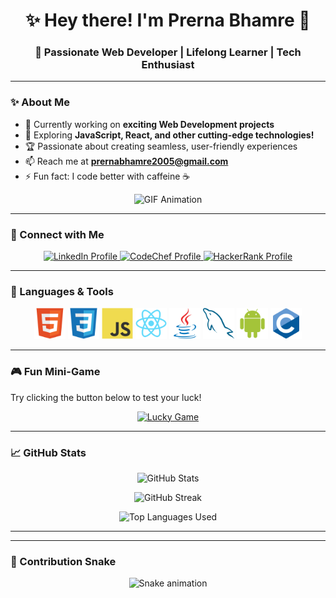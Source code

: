 <h1 align="center">✨ Hey there! I'm Prerna Bhamre 👋</h1>  
<h3 align="center">🚀 Passionate Web Developer | Lifelong Learner | Tech Enthusiast</h3>  


---

### ✨ About Me  
- 🔭 Currently working on **exciting Web Development projects**  
- 🌱 Exploring **JavaScript, React, and other cutting-edge technologies!**  
- 🏆 Passionate about creating seamless, user-friendly experiences  
- 📫 Reach me at **prernabhamre2005@gmail.com**  
- ⚡ Fun fact: I code better with caffeine ☕  

<p align="center">
  <img src="https://media.giphy.com/media/YQitE4YNQNahy/giphy.gif" width="300px" alt="GIF Animation">
</p>

---

### 📡 Connect with Me  
<p align="center">
  <a href="https://www.linkedin.com/in/prerna-bhamre-it31">
    <img src="https://img.shields.io/badge/LinkedIn-Prerna%20Bhamre-blue?style=for-the-badge&logo=linkedin" alt="LinkedIn Profile"/>
  </a>
  <a href="https://www.codechef.com/users/prerna_bhamre">
    <img src="https://img.shields.io/badge/CodeChef-Prerna%20Bhamre-7b5d2d?style=for-the-badge&logo=codechef" alt="CodeChef Profile"/>
  </a>
  <a href="https://www.hackerrank.com/profile/prernabhamre123">
    <img src="https://img.shields.io/badge/HackerRank-Prerna%20Bhamre-2ec866?style=for-the-badge&logo=hackerrank" alt="HackerRank Profile"/>
  </a>
</p>

---

### 🔧 Languages & Tools  
<p align="center">
  <img src="https://raw.githubusercontent.com/devicons/devicon/master/icons/html5/html5-original.svg" alt="HTML5" width="50" height="50"/>
  <img src="https://raw.githubusercontent.com/devicons/devicon/master/icons/css3/css3-original.svg" alt="CSS3" width="50" height="50"/>
  <img src="https://raw.githubusercontent.com/devicons/devicon/master/icons/javascript/javascript-original.svg" alt="JavaScript" width="50" height="50"/>
  <img src="https://raw.githubusercontent.com/devicons/devicon/master/icons/react/react-original.svg" alt="React.js" width="50" height="50"/>
  <img src="https://raw.githubusercontent.com/devicons/devicon/master/icons/java/java-original.svg" alt="Java" width="50" height="50"/>
  <img src="https://raw.githubusercontent.com/devicons/devicon/master/icons/mysql/mysql-original.svg" alt="MySQL" width="50" height="50"/>
  <img src="https://raw.githubusercontent.com/devicons/devicon/master/icons/android/android-original.svg" alt="Android Development" width="50" height="50"/>
  <img src="https://raw.githubusercontent.com/devicons/devicon/master/icons/c/c-original.svg" alt="C Programming" width="50" height="50"/>
</p>  

---

### 🎮 Fun Mini-Game  
Try clicking the button below to test your luck!  
<p align="center">
  <a href="https://prernasbhamre.github.io/lucky-game" target="_blank">
    <img src="https://img.shields.io/badge/Try%20Your%20Luck%20🎲-Play%20Now-red?style=for-the-badge&logo=github" alt="Lucky Game"/>
  </a>
</p>  

---

### 📈 GitHub Stats  
<p align="center">
  <img src="https://github-readme-stats.vercel.app/api?username=prernasbhamre&show_icons=true&theme=gruvbox" alt="GitHub Stats"/>
</p>

<p align="center">
  <img src="https://github-readme-streak-stats.herokuapp.com/?user=prernasbhamre&theme=highcontrast" alt="GitHub Streak"/>
</p>

<p align="center">
  <img src="https://github-readme-stats.vercel.app/api/top-langs/?username=prernasbhamre&layout=compact&theme=cobalt" alt="Top Languages Used"/>
</p>

---


---

### 🐍 Contribution Snake  
<p align="center">
  <img src="https://raw.githubusercontent.com/maurodesouza/maurodesouza/output/snake.svg" alt="Snake animation"/>
</p>
